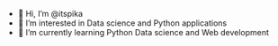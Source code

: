 - 👋 Hi, I’m @itspika
- 👀 I’m interested in Data science and Python applications
- 🌱 I’m currently learning Python Data science and Web development

<!---
itspika/itspika is a ✨ special ✨ repository because its `README.md` (this file) appears on your GitHub profile.
You can click the Preview link to take a look at your changes.
--->
